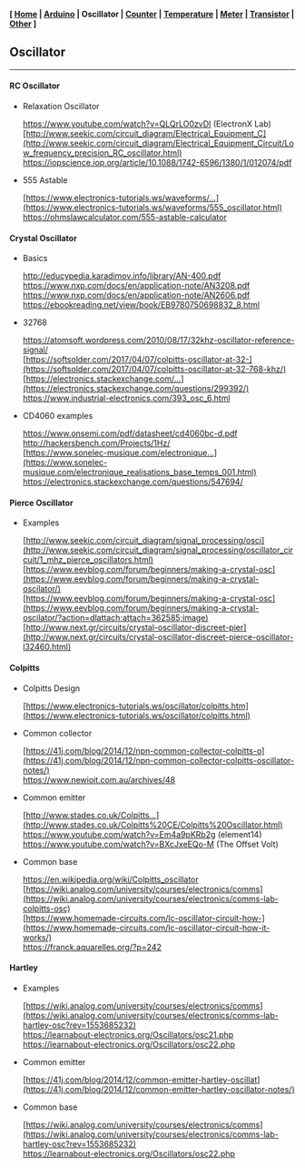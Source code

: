 <link href="style.css" rel="stylesheet"></link>

**[ [Home](00-Home.html) | [Arduino](01-Arduino.html) | Oscillator | [Counter](03-Counter.html) | [Temperature](04-Temperature.html) | [Meter](05-Meter.html) | [Transistor](06-Transistor.html) | [Other](07-Other.html) ]**

## Oscillator

---

#### RC Oscillator

* Relaxation Oscillator
    
    https://www.youtube.com/watch?v=QLQrLO0zvDI (ElectronX Lab)  
    [http://www.seekic.com/circuit_diagram/Electrical_Equipment_C](http://www.seekic.com/circuit_diagram/Electrical_Equipment_Circuit/Low_frequency_precision_RC_oscillator.html)  
    https://iopscience.iop.org/article/10.1088/1742-6596/1380/1/012074/pdf  

* 555 Astable
    
    [https://www.electronics-tutorials.ws/waveforms/...](https://www.electronics-tutorials.ws/waveforms/555_oscillator.html)  
    https://ohmslawcalculator.com/555-astable-calculator  


#### Crystal Oscillator

* Basics
    
    http://educypedia.karadimov.info/library/AN-400.pdf  
    https://www.nxp.com/docs/en/application-note/AN3208.pdf  
    https://www.nxp.com/docs/en/application-note/AN2606.pdf  
    https://ebookreading.net/view/book/EB9780750698832_8.html  

* 32768

    https://atomsoft.wordpress.com/2010/08/17/32khz-oscillator-reference-signal/  
    [https://softsolder.com/2017/04/07/colpitts-oscillator-at-32-](https://softsolder.com/2017/04/07/colpitts-oscillator-at-32-768-khz/)  
    [https://electronics.stackexchange.com/...](https://electronics.stackexchange.com/questions/299392/)  
    https://www.industrial-electronics.com/393_osc_6.html  

* CD4060 examples
    
    https://www.onsemi.com/pdf/datasheet/cd4060bc-d.pdf  
    http://hackersbench.com/Projects/1Hz/  
    [https://www.sonelec-musique.com/electronique...](https://www.sonelec-musique.com/electronique_realisations_base_temps_001.html)  
    https://electronics.stackexchange.com/questions/547694/  


#### Pierce Oscillator

* Examples

    [http://www.seekic.com/circuit_diagram/signal_processing/osci](http://www.seekic.com/circuit_diagram/signal_processing/oscillator_circuit/1_mhz_pierce_oscillators.html)  
    [https://www.eevblog.com/forum/beginners/making-a-crystal-osc](https://www.eevblog.com/forum/beginners/making-a-crystal-oscilator/)  
    [https://www.eevblog.com/forum/beginners/making-a-crystal-osc](https://www.eevblog.com/forum/beginners/making-a-crystal-oscilator/?action=dlattach;attach=362585;image)  
    [http://www.next.gr/circuits/crystal-oscillator-discreet-pier](http://www.next.gr/circuits/crystal-oscillator-discreet-pierce-oscillator-l32460.html)  


#### Colpitts

* Colpitts Design
    
    [https://www.electronics-tutorials.ws/oscillator/colpitts.htm](https://www.electronics-tutorials.ws/oscillator/colpitts.html)

* Common collector
    
    [https://41j.com/blog/2014/12/npn-common-collector-colpitts-o](https://41j.com/blog/2014/12/npn-common-collector-colpitts-oscillator-notes/)  
    https://www.newioit.com.au/archives/48  

* Common emitter
    
    [http://www.stades.co.uk/Colpitts...](http://www.stades.co.uk/Colpitts%20CE/Colpitts%20Oscillator.html)  
    https://www.youtube.com/watch?v=Em4a9pKRb2g (element14)  
    https://www.youtube.com/watch?v=BXcJxeEQo-M (The Offset Volt)  

* Common base

    https://en.wikipedia.org/wiki/Colpitts_oscillator  
    [https://wiki.analog.com/university/courses/electronics/comms](https://wiki.analog.com/university/courses/electronics/comms-lab-colpitts-osc)  
    [https://www.homemade-circuits.com/lc-oscillator-circuit-how-](https://www.homemade-circuits.com/lc-oscillator-circuit-how-it-works/)  
    https://franck.aquarelles.org/?p=242  


#### Hartley
    
* Examples
    
    [https://wiki.analog.com/university/courses/electronics/comms](https://wiki.analog.com/university/courses/electronics/comms-lab-hartley-osc?rev=1553685232)  
    https://learnabout-electronics.org/Oscillators/osc21.php  
    https://learnabout-electronics.org/Oscillators/osc22.php  

* Common emitter
    
    [https://41j.com/blog/2014/12/common-emitter-hartley-oscillat](https://41j.com/blog/2014/12/common-emitter-hartley-oscillator-notes/)  

* Common base

    [https://wiki.analog.com/university/courses/electronics/comms](https://wiki.analog.com/university/courses/electronics/comms-lab-hartley-osc?rev=1553685232)  
    https://learnabout-electronics.org/Oscillators/osc22.php  


